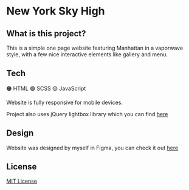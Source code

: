 # New York Sky High

## What is this project?
This is a simple one page website featuring Manhattan in a vaporwave style, with a few nice interactive elements like gallery and menu.

## Tech

🟠 HTML
🟣 SCSS
🟡 JavaScript

Website is fully responsive for mobile devices.

Project also uses jQuery lightbox library which you can find [here](https://lokeshdhakar.com/projects/lightbox2/)

## Design
Website was designed by myself in Figma, you can check it out [here](https://www.figma.com/file/3mYtnFvoCZzTdotelG6XGP/Vaporwave?type=design&t=7LXRzGq12mx74z5v-6)

## License
[MIT License](https://opensource.org/licenses/MIT)
